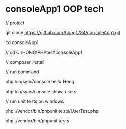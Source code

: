 # consoleApp1 OOP tech

// project

git clone https://github.com/hong1234/consoleApp1.git

cd consoleApp1

// cd C:\HONG\PHPtest\consoleApp1

// composer install

// run command

php bin/sym7console hello Hong

php bin/sym7console show-users

// run unit tests on windows

php ./vendor/bin/phpunit tests/UserTest.php

php ./vendor/bin/phpunit tests
